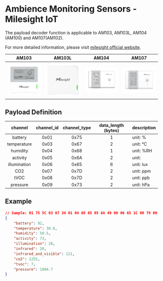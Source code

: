 # Ambience Monitoring Sensors - Milesight IoT

The payload decoder function is applicable to AM103, AM103L, AM104 (AM100) and AM107(AM102).

For more detailed information, please visit [milesight official website](https://www.milesight-iot.com).

|        AM103        |        AM103L         |        AM104        |        AM107        |
| :-----------------: | :-------------------: | :-----------------: | :-----------------: |
| ![AM103](AM103.png) | ![AM103L](AM103L.png) | ![AM104](AM104.png) | ![AM107](AM107.png) |

## Payload Definition

|   channel    | channel_id | channel_type | data_length (bytes) | description |
| :----------: | :--------: | :----------: | :-----------------: | ----------- |
|   battery    |    0x01    |     0x75     |          1          | unit: %     |
| temperature  |    0x03    |     0x67     |          2          | unit: ℃     |
|   humidity   |    0x04    |     0x68     |          1          | unit: %RH   |
|   activity   |    0x05    |     0x6A     |          2          | unit:       |
| illumination |    0x06    |     0x65     |          6          | unit: lux   |
|     CO2      |    0x07    |     0x7D     |          2          | unit: ppm   |
|     tVOC     |    0x08    |     0x7D     |          2          | unit: ppb   |
|   pressure   |    0x09    |     0x73     |          2          | unit: hPa   |

## Example

```json
// Sample: 01 75 5C 03 67 34 01 04 68 65 05 6A 49 00 06 65 1C 00 79 00 14 00 07 7D E7 04 08 7D 07 00 09 73 3F 27
{
    "battery": 92,
    "temperature": 30.8,
    "humidity": 50.5,
    "activity": 73,
    "illumination": 28,
    "infrared": 20,
    "infrared_and_visible": 121,
    "co2": 1255,
    "tvoc": 7,
    "pressure": 1004.7
}
```
